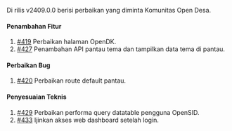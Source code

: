 Di rilis v2409.0.0 berisi perbaikan yang diminta Komunitas Open Desa.

#### Penambahan Fitur
1. [#419](https://github.com/OpenSID/pantau/issues/419) Perbaikan halaman OpenDK.
2. [#427](https://github.com/OpenSID/pantau/issues/427) Penambahan API pantau tema dan tampilkan data tema di pantau.

#### Perbaikan Bug

1. [#420](https://github.com/OpenSID/pantau/issues/420) Perbaikan route default pantau.

#### Penyesuaian Teknis

1. [#429](https://github.com/OpenSID/pantau/issues/429) Perbaikan performa query datatable pengguna OpenSID.
2. [#433](https://github.com/OpenSID/pantau/issues/433) Ijinkan akses web dashboard setelah login.